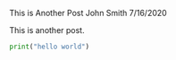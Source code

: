 This is Another Post
John Smith
7/16/2020

This is another post.

```python
print("hello world")
```